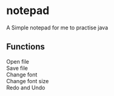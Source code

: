 # notepad
A Simple notepad for me to practise java
## Functions
Open file\
Save file\
Change font\
Change font size\
Redo and Undo
